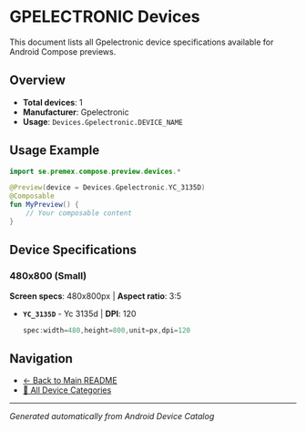 # GPELECTRONIC Devices

This document lists all Gpelectronic device specifications available for Android Compose previews.

## Overview

- **Total devices**: 1
- **Manufacturer**: Gpelectronic
- **Usage**: `Devices.Gpelectronic.DEVICE_NAME`

## Usage Example

```kotlin
import se.premex.compose.preview.devices.*

@Preview(device = Devices.Gpelectronic.YC_3135D)
@Composable
fun MyPreview() {
    // Your composable content
}
```

## Device Specifications

### 480x800 (Small)

**Screen specs**: 480x800px | **Aspect ratio**: 3:5

- **`YC_3135D`** - Yc 3135d | **DPI**: 120
  ```kotlin
  spec:width=480,height=800,unit=px,dpi=120
  ```

## Navigation

- [← Back to Main README](../../README.md)
- [📱 All Device Categories](../README.md)

---
*Generated automatically from Android Device Catalog*
